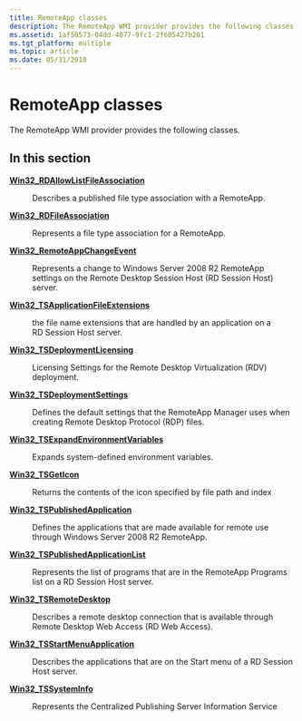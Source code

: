 ```yaml
---
title: RemoteApp classes
description: The RemoteApp WMI provider provides the following classes.
ms.assetid: 1af50573-04dd-4077-9fc1-2f605427b201
ms.tgt_platform: multiple
ms.topic: article
ms.date: 05/31/2018
---
```


# RemoteApp classes

The RemoteApp WMI provider provides the following classes.

## In this section

<dl> <dt>

[**Win32\_RDAllowListFileAssociation**](win32-rdallowlistfileassociation.md)
</dt> <dd>

Describes a published file type association with a RemoteApp.

</dd> <dt>

[**Win32\_RDFileAssociation**](win32-rdfileassociation.md)
</dt> <dd>

Represents a file type association for a RemoteApp.

</dd> <dt>

[**Win32\_RemoteAppChangeEvent**](win32-remoteappchangeevent.md)
</dt> <dd>

Represents a change to Windows Server 2008 R2 RemoteApp settings on the Remote Desktop Session Host (RD Session Host) server.

</dd> <dt>

[**Win32\_TSApplicationFileExtensions**](win32-tsapplicationfileextensions.md)
</dt> <dd>

the file name extensions that are handled by an application on a RD Session Host server.

</dd> <dt>

[**Win32\_TSDeploymentLicensing**](win32-tsdeploymentlicensing.md)
</dt> <dd>

Licensing Settings for the Remote Desktop Virtualization (RDV) deployment.

</dd> <dt>

[**Win32\_TSDeploymentSettings**](win32-tsdeploymentsettings.md)
</dt> <dd>

Defines the default settings that the RemoteApp Manager uses when creating Remote Desktop Protocol (RDP) files.

</dd> <dt>

[**Win32\_TSExpandEnvironmentVariables**](win32-tsexpandenvironmentvariables.md)
</dt> <dd>

Expands system-defined environment variables.

</dd> <dt>

[**Win32\_TSGetIcon**](win32-tsgeticon.md)
</dt> <dd>

Returns the contents of the icon specified by file path and index

</dd> <dt>

[**Win32\_TSPublishedApplication**](win32-tspublishedapplication.md)
</dt> <dd>

Defines the applications that are made available for remote use through Windows Server 2008 R2 RemoteApp.

</dd> <dt>

[**Win32\_TSPublishedApplicationList**](win32-tspublishedapplicationlist.md)
</dt> <dd>

Represents the list of programs that are in the RemoteApp Programs list on a RD Session Host server.

</dd> <dt>

[**Win32\_TSRemoteDesktop**](win32-tsremotedesktop.md)
</dt> <dd>

Describes a remote desktop connection that is available through Remote Desktop Web Access (RD Web Access).

</dd> <dt>

[**Win32\_TSStartMenuApplication**](win32-tsstartmenuapplication.md)
</dt> <dd>

Describes the applications that are on the Start menu of a RD Session Host server.

</dd> <dt>

[**Win32\_TSSystemInfo**](win32-tssysteminfo.md)
</dt> <dd>

Represents the Centralized Publishing Server Information Service

</dd> </dl>

 

 




